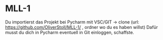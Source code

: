 # MLL-1

Du importierst das Projekt bei Pycharm mit VSC/GIT -> clone (url: https://github.com/OliverStoll/MLL-1/ , ordner wo du es haben willst)
Dafür musst du dich in Pycharm eventuell in Git einloggen, schaffste.
